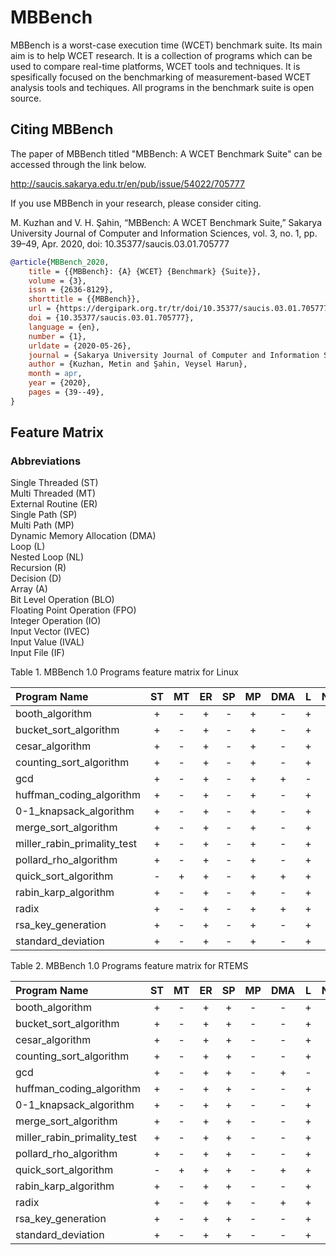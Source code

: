 
# MBBench

MBBench is a worst-case execution time (WCET) benchmark suite. Its main aim is to help WCET research. It is a collection of programs which can be used to compare real-time platforms, WCET tools and techniques. It is spesifically focused on the benchmarking of measurement-based WCET analysis tools and techiques. All programs in the benchmark suite is open source.

## Citing MBBench

The paper of MBBench titled "MBBench: A WCET Benchmark Suite" can be accessed through the link below.

http://saucis.sakarya.edu.tr/en/pub/issue/54022/705777

If you use MBBench in your research, please consider citing.

M. Kuzhan and V. H. Şahin, “MBBench: A WCET Benchmark Suite,” Sakarya University Journal of Computer and Information Sciences, vol. 3, no. 1, pp. 39–49, Apr. 2020, doi: 10.35377/saucis.03.01.705777

```bibtex
@article{MBBench_2020,
	title = {{MBBench}: {A} {WCET} {Benchmark} {Suite}},
	volume = {3},
	issn = {2636-8129},
	shorttitle = {{MBBench}},
	url = {https://dergipark.org.tr/tr/doi/10.35377/saucis.03.01.705777},
	doi = {10.35377/saucis.03.01.705777},
	language = {en},
	number = {1},
	urldate = {2020-05-26},
	journal = {Sakarya University Journal of Computer and Information Sciences},
	author = {Kuzhan, Metin and Şahin, Veysel Harun},
	month = apr,
	year = {2020},
	pages = {39--49},
}
```

## Feature Matrix

### Abbreviations

Single Threaded (ST)  
Multi Threaded (MT)  
External Routine (ER)       
Single Path (SP)  
Multi Path (MP)  
Dynamic Memory Allocation (DMA)  
Loop (L)  
Nested Loop (NL)  
Recursion (R)  
Decision (D)  
Array (A)  
Bit Level Operation (BLO)  
Floating Point Operation (FPO)  
Integer Operation (IO)  
Input Vector (IVEC)  
Input Value (IVAL)  
Input File (IF) 

Table 1. MBBench 1.0 Programs feature matrix for Linux

Program Name | ST | MT|  ER | SP | MP | DMA| L | NL |R | D | A | BLO |  FPO | IO | IVEC | IVAL | IF |
:---|:---:|:---:|:---:|:---:|:---:|:---:|:---:|:---:|:---:|:---:|:---:|:---:|:---:|:---:|:---:|:---:|:---:|
booth_algorithm |+| - |  + | - | + | - | + | - |- | + | + | + |  - | + | + | - | - |
bucket_sort_algorithm |+| - |  + | - | + | - | + | + | - |  + | + | - |- | + | + | - | - |
cesar_algorithm |+| - |  + | - | + | - | + | - | - |+ | + | - |  - | + | + | - | - |
counting_sort_algorithm |+| - | + | - | + | - | + | + |- | + | + | - |  - | + | + | - | - |
gcd |+| - | + | - | + | + | - | + | - | + | - | - | - | + | + | - | - |
huffman_coding_algorithm |+| - |  + | - | + | - | + | + | - | + | + | - | + | + | + | - | - |
0-1_knapsack_algorithm |+| - |  + | - | + | - | + | + |- | + | + | - |  - | + | + | - | - |
merge_sort_algorithm |+| - |  + | - | + | - | + | - | + | + | + | - | - | + | + | - | - |
miller_rabin_primality_test |+| - | + | - | + | - | + | - |- | + | - | - |  - | + | - | + | - |
pollard_rho_algorithm |+| - |  + | - | + | - | + | - |- | - | - | - |  - | + | - | + | - |
quick_sort_algorithm |-| + |  + | - | + | + | + | - |+ | + | + | - |  - | + | - | + | - |
rabin_karp_algorithm |+| - |  + | - | + | - | + | + |- | + | + | - |  - | + | + | - | - |
radix |+| - |  + | - | + | + | + | + |- | + | + | - |  - | + | + | - | - |
rsa_key_generation |+| - |  + | - | + | - | + | - | - | + | - | - | + | + | + | - | - |
standard_deviation |+| - |  + | - | + | - | + | + |- | + | + | - |  - | + | - | - | + |


Table 2. MBBench 1.0 Programs feature matrix for RTEMS

Program Name | ST | MT|  ER | SP | MP | DMA| L | NL |R | D | A | BLO |  FPO | IO | IVEC | IVAL | IF |
:---|:---:|:---:|:---:|:---:|:---:|:---:|:---:|:---:|:---:|:---:|:---:|:---:|:---:|:---:|:---:|:---:|:---:|
booth_algorithm |+| - |  + | + | - | - | + | - |- | + | + | + |  - | + | - | - | - |
bucket_sort_algorithm |+| - |  + | + | - | - | + | + | - |  + | + | - |- | + | - | - | - |
cesar_algorithm |+| - |  + | + | - | - | + | - | - |+ | + | - |  - | + | - | - | - |
counting_sort_algorithm |+| - | + | + | - | - | + | + |- | + | + | - |  - | + | - | - | - |
gcd |+| - | + | + | - | + | - | + | - | + | - | - | - | + | - | - | - |
huffman_coding_algorithm |+| - |  + | + | - | - | + | + | - | + | + | - | + | + | - | - | - |
0-1_knapsack_algorithm |+| - |  + | + | - | - | + | + |- | + | + | - |  - | + | - | - | - |
merge_sort_algorithm |+| - |  + | + | - | - | + | - | + | + | + | - | - | + | - | - | - |
miller_rabin_primality_test |+| - | + | + | - | - | + | - |- | + | - | - |  - | + | - | - | - |
pollard_rho_algorithm |+| - |  + | + | - | - | + | - |- | - | - | - |  - | + | - | - | - |
quick_sort_algorithm |-| + |  + | + | - | + | + | - |+ | + | + | - |  - | + | - | - | - |
rabin_karp_algorithm |+| - |  + | + | - | - | + | + |- | + | + | - |  - | + | - | - | - |
radix |+| - |  + | + | - | + | + | + |- | + | + | - |  - | + | - | - | - |
rsa_key_generation |+| - |  + | +| - | - | + | - | - | + | - | - | + | + | - | - | - |
standard_deviation |+| - |  + | + | - | - | + | + |- | + | + | - |  - | + | - | - | - |



